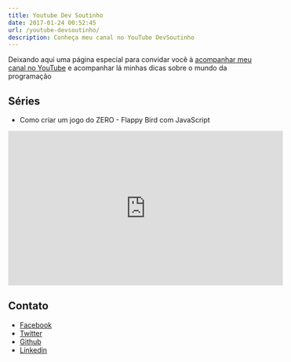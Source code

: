 ```yaml
---
title: Youtube Dev Soutinho
date: 2017-01-24 00:52:45
url: /youtube-devsoutinho/
description: Conheça meu canal no YouTube DevSoutinho
---
```


Deixando aqui uma página especial para convidar você à [acompanhar meu canal no YouTube](https://www.youtube.com/channel/UCzR2u5RWXWjUh7CwLSvbitA) e acompanhar lá minhas dicas sobre o mundo da programação


## Séries

- Como criar um jogo do ZERO - Flappy Bird com JavaScript
<iframe width="560" height="315" src="https://www.youtube.com/embed/jOAU81jdi-c" frameborder="0" allow="accelerometer; autoplay; encrypted-media; gyroscope; picture-in-picture" allowfullscreen></iframe>

## Contato

* [Facebook](https://facebook.com/omariosouto)
* [Twitter](https://twitter.com/omariosouto)
* [Github](https://github.com/omariosouto)
* [Linkedin](https://www.linkedin.com/in/omariosouto)
